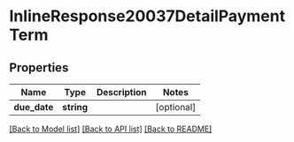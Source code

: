 # InlineResponse20037DetailPaymentTerm

## Properties
Name | Type | Description | Notes
------------ | ------------- | ------------- | -------------
**due_date** | **string** |  | [optional] 

[[Back to Model list]](../README.md#documentation-for-models) [[Back to API list]](../README.md#documentation-for-api-endpoints) [[Back to README]](../README.md)


